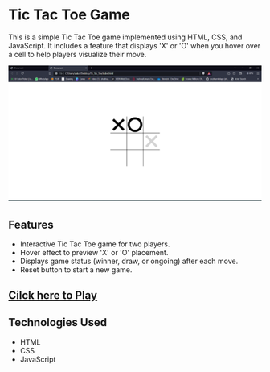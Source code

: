 # Tic Tac Toe Game

This is a simple Tic Tac Toe game implemented using HTML, CSS, and JavaScript. It includes a feature that displays 'X' or 'O' when you hover over a cell to help players visualize their move.

![Tic Tac Toe Game](Tic_Tac_Toe.png)

## Features

- Interactive Tic Tac Toe game for two players.
- Hover effect to preview 'X' or 'O' placement.
- Displays game status (winner, draw, or ongoing) after each move.
- Reset button to start a new game.




 
 ## [Cilck here to Play](https://tictactoebyshubh.netlify.app/)


## Technologies Used

- HTML
- CSS
- JavaScript
